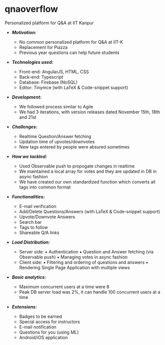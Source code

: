 # qnaoverflow
Personalized platform for Q&amp;A at IIT Kanpur
* ***Motivation:***
    * No common personalized platform for Q&A at IIT-K
    * Replacement for Piazza
    * Previous year questions can help future students
      
* ***Technologies used:***
    * Front-end: AngularJS, HTML, CSS
    * Back-end: Typescript
    * Database: Firebase (NoSQL)
    * Editor: Tinymce (with LaTeX & Code-snippet support)
      
* ***Development:***
    * We followed process similar to Agile
    * We had 3 iterations, with version releases dated November 15th, 18th and 21st
      
* ***Challenges:***
    * Realtime Question/Answer fetching
    * Updation time of upvotes/downvotes
    * New tags entered by people were absured sometimes
      
* ***How we tackled:***
    * Used Observable push to propogate changes in realtime
    * We maintained a local array for votes and they are updated in DB in async fashion
    * We have created our own standardized function which converts all tags into common format
      
* ***Functionalities:***
    * E-mail verification
    * Add/Delete Questions/Answers (with LaTeX & Code-snippet support)
    * Upvote/Downvote Answers
    * Search bar
    * Tags to follow
    * Shareable Q/A links
      
* ***Load Distribution:***
    * Server side: 
        ▪ Authentication
        ▪ Question and Answer fetching (via Observable push)
        ▪ Managing votes in async fashion
    * Client side:
        ▪ Filtering and ordering of questions and answers
        ▪ Rendering Single Page Application with multiple views
        
* ***Basic analytics:***
    * Maximum concurrent users at a time were 8
    * Peak DB server load was 2%, it can handle 100 concurrent users at a time
      
* ***Extensions:***
    * Badges to be earned
    * Special access for instructors
    * E-mail notification
    * Questions for you (using ML)
    * Android/iOS application
